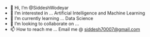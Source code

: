 - 👋 Hi, I’m @SiddeshWodeyar
- 👀 I’m interested in ... Artificial Intelligence and Machine Learning
- 🌱 I’m currently learning ... Data Science 
- 💞️ I’m looking to collaborate on ...
- 📫 How to reach me ... Email me @ siddesh70007@gmail.com

<!---
SiddeshWodeyar/SiddeshWodeyar is a ✨ special ✨ repository because its `README.md` (this file) appears on your GitHub profile.
You can click the Preview link to take a look at your changes.
--->
